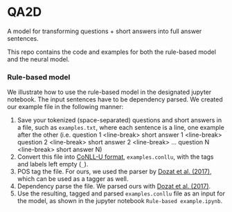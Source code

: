 # QA2D

A model for transforming questions + short answers into full answer sentences.

This repo contains the code and examples for both the rule-based model and the neural model.

### Rule-based model

We illustrate how to use the rule-based model in the designated jupyter notebook. The input sentences have to be dependency parsed. We created our example file in the following manner:
1. Save your tokenized (space-separated) questions and short answers in a file, such as `examples.txt`, where each sentence is a line, one example after the other (i.e. question 1 \<line-break\> short answer 1 \<line-break\> question 2 \<line-break\> short answer 2 \<line-break\> ... question N \<line-break\> short answer N)
2. Convert this file into [CoNLL-U format](http://universaldependencies.org/format.html), `examples.conllu`, with the tags and labels left empty (`_`).
3. POS tag the file. For ours, we used the parser by [Dozat et al. (2017)](https://github.com/tdozat/Parser-v2), which can be used as a tagger as well.
4. Dependency parse the file. We parsed ours with [Dozat et al. (2017)](https://github.com/tdozat/Parser-v2). 
5. Use the resulting, tagged and parsed `examples.conllu` file as an input for the model, as shown in the jupyter notebook `Rule-based example.ipynb`. 

